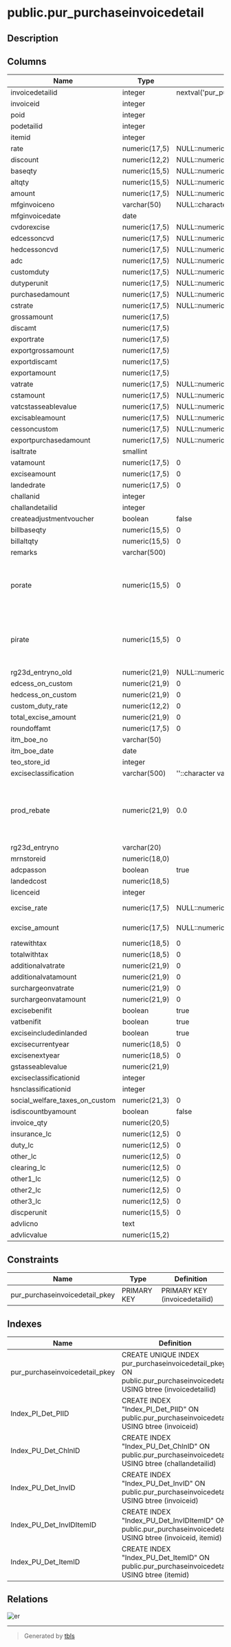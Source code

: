 # public.pur_purchaseinvoicedetail

## Description

## Columns

| Name | Type | Default | Nullable | Children | Parents | Comment |
| ---- | ---- | ------- | -------- | -------- | ------- | ------- |
| invoicedetailid | integer | nextval('pur_purchaseinvoicedetail_invoicedetailid_seq'::regclass) | false |  |  |  |
| invoiceid | integer |  | true |  |  |  |
| poid | integer |  | true |  |  |  |
| podetailid | integer |  | true |  |  |  |
| itemid | integer |  | true |  |  |  |
| rate | numeric(17,5) | NULL::numeric | true |  |  |  |
| discount | numeric(12,2) | NULL::numeric | true |  |  |  |
| baseqty | numeric(15,5) | NULL::numeric | true |  |  |  |
| altqty | numeric(15,5) | NULL::numeric | true |  |  |  |
| amount | numeric(17,5) | NULL::numeric | true |  |  |  |
| mfginvoiceno | varchar(50) | NULL::character varying | true |  |  |  |
| mfginvoicedate | date |  | true |  |  |  |
| cvdorexcise | numeric(17,5) | NULL::numeric | true |  |  |  |
| edcessoncvd | numeric(17,5) | NULL::numeric | true |  |  |  |
| hedcessoncvd | numeric(17,5) | NULL::numeric | true |  |  |  |
| adc | numeric(17,5) | NULL::numeric | true |  |  |  |
| customduty | numeric(17,5) | NULL::numeric | true |  |  |  |
| dutyperunit | numeric(17,5) | NULL::numeric | true |  |  |  |
| purchasedamount | numeric(17,5) | NULL::numeric | true |  |  |  |
| cstrate | numeric(17,5) | NULL::numeric | true |  |  |  |
| grossamount | numeric(17,5) |  | true |  |  |  |
| discamt | numeric(17,5) |  | true |  |  |  |
| exportrate | numeric(17,5) |  | true |  |  |  |
| exportgrossamount | numeric(17,5) |  | true |  |  |  |
| exportdiscamt | numeric(17,5) |  | true |  |  |  |
| exportamount | numeric(17,5) |  | true |  |  |  |
| vatrate | numeric(17,5) | NULL::numeric | true |  |  |  |
| cstamount | numeric(17,5) | NULL::numeric | true |  |  |  |
| vatcstasseablevalue | numeric(17,5) | NULL::numeric | true |  |  |  |
| excisableamount | numeric(17,5) | NULL::numeric | true |  |  |  |
| cessoncustom | numeric(17,5) | NULL::numeric | true |  |  |  |
| exportpurchasedamount | numeric(17,5) | NULL::numeric | true |  |  |  |
| isaltrate | smallint |  | true |  |  |  |
| vatamount | numeric(17,5) | 0 | true |  |  |  |
| exciseamount | numeric(17,5) | 0 | true |  |  |  |
| landedrate | numeric(17,5) | 0 | true |  |  |  |
| challanid | integer |  | true |  |  |  |
| challandetailid | integer |  | true |  |  |  |
| createadjustmentvoucher | boolean | false | true |  |  |  |
| billbaseqty | numeric(15,5) | 0 | true |  |  |  |
| billaltqty | numeric(15,5) | 0 | true |  |  |  |
| remarks | varchar(500) |  | true |  |  |  |
| porate | numeric(15,5) | 0 | true |  |  | To Save po Rate for display in Credit Note Journal Voucher(PO & Invoice Rate Diff. Adjustment) |
| pirate | numeric(15,5) | 0 | true |  |  | To Save pi Rate for display in Credit Note Journal Voucher(PO & Invoice Rate Diff. Adjustment) |
| rg23d_entryno_old | numeric(21,9) | NULL::numeric | true |  |  |  |
| edcess_on_custom | numeric(21,9) | 0 | true |  |  |  |
| hedcess_on_custom | numeric(21,9) | 0 | true |  |  |  |
| custom_duty_rate | numeric(12,2) | 0 | true |  |  |  |
| total_excise_amount | numeric(21,9) | 0 | true |  |  |  |
| roundoffamt | numeric(17,5) | 0 | true |  |  |  |
| itm_boe_no | varchar(50) |  | true |  |  |  |
| itm_boe_date | date |  | true |  |  |  |
| teo_store_id | integer |  | true |  |  |  |
| exciseclassification | varchar(500) | ''::character varying | true |  |  |  |
| prod_rebate | numeric(21,9) | 0.0 | true |  |  | CreditNote (Sales Return) to Save the Value of SalesInvoice Product_RebateRate * Credit Note Alt.Qty |
| rg23d_entryno | varchar(20) |  | true |  |  |  |
| mrnstoreid | numeric(18,0) |  | true |  |  |  |
| adcpasson | boolean | true | true |  |  |  |
| landedcost | numeric(18,5) |  | true |  |  |  |
| licenceid | integer |  | true |  |  |  |
| excise_rate | numeric(17,5) | NULL::numeric | true |  |  | For Item Excise Ledger |
| excise_amount | numeric(17,5) | NULL::numeric | true |  |  | For Item Excise Ledger |
| ratewithtax | numeric(18,5) | 0 | true |  |  |  |
| totalwithtax | numeric(18,5) | 0 | true |  |  |  |
| additionalvatrate | numeric(21,9) | 0 | true |  |  |  |
| additionalvatamount | numeric(21,9) | 0 | true |  |  |  |
| surchargeonvatrate | numeric(21,9) | 0 | true |  |  |  |
| surchargeonvatamount | numeric(21,9) | 0 | true |  |  |  |
| excisebenifit | boolean | true | true |  |  |  |
| vatbenifit | boolean | true | true |  |  |  |
| exciseincludedinlanded | boolean | true | true |  |  |  |
| excisecurrentyear | numeric(18,5) | 0 | true |  |  |  |
| excisenextyear | numeric(18,5) | 0 | true |  |  |  |
| gstasseablevalue | numeric(21,9) |  | true |  |  |  |
| exciseclassificationid | integer |  | true |  |  |  |
| hsnclassificationid | integer |  | true |  |  |  |
| social_welfare_taxes_on_custom | numeric(21,3) | 0 | true |  |  |  |
| isdiscountbyamount | boolean | false | true |  |  |  |
| invoice_qty | numeric(20,5) |  | true |  |  |  |
| insurance_lc | numeric(12,5) | 0 | true |  |  |  |
| duty_lc | numeric(12,5) | 0 | true |  |  |  |
| other_lc | numeric(12,5) | 0 | true |  |  |  |
| clearing_lc | numeric(12,5) | 0 | true |  |  |  |
| other1_lc | numeric(12,5) | 0 | true |  |  |  |
| other2_lc | numeric(12,5) | 0 | true |  |  |  |
| other3_lc | numeric(12,5) | 0 | true |  |  |  |
| discperunit | numeric(15,5) | 0 | true |  |  |  |
| advlicno | text |  | true |  |  |  |
| advlicvalue | numeric(15,2) |  | true |  |  |  |

## Constraints

| Name | Type | Definition |
| ---- | ---- | ---------- |
| pur_purchaseinvoicedetail_pkey | PRIMARY KEY | PRIMARY KEY (invoicedetailid) |

## Indexes

| Name | Definition |
| ---- | ---------- |
| pur_purchaseinvoicedetail_pkey | CREATE UNIQUE INDEX pur_purchaseinvoicedetail_pkey ON public.pur_purchaseinvoicedetail USING btree (invoicedetailid) |
| Index_PI_Det_PIID | CREATE INDEX "Index_PI_Det_PIID" ON public.pur_purchaseinvoicedetail USING btree (invoiceid) |
| Index_PU_Det_ChlnID | CREATE INDEX "Index_PU_Det_ChlnID" ON public.pur_purchaseinvoicedetail USING btree (challandetailid) |
| Index_PU_Det_InvID | CREATE INDEX "Index_PU_Det_InvID" ON public.pur_purchaseinvoicedetail USING btree (invoiceid) |
| Index_PU_Det_InvIDItemID | CREATE INDEX "Index_PU_Det_InvIDItemID" ON public.pur_purchaseinvoicedetail USING btree (invoiceid, itemid) |
| Index_PU_Det_ItemID | CREATE INDEX "Index_PU_Det_ItemID" ON public.pur_purchaseinvoicedetail USING btree (itemid) |

## Relations

![er](public.pur_purchaseinvoicedetail.svg)

---

> Generated by [tbls](https://github.com/k1LoW/tbls)

